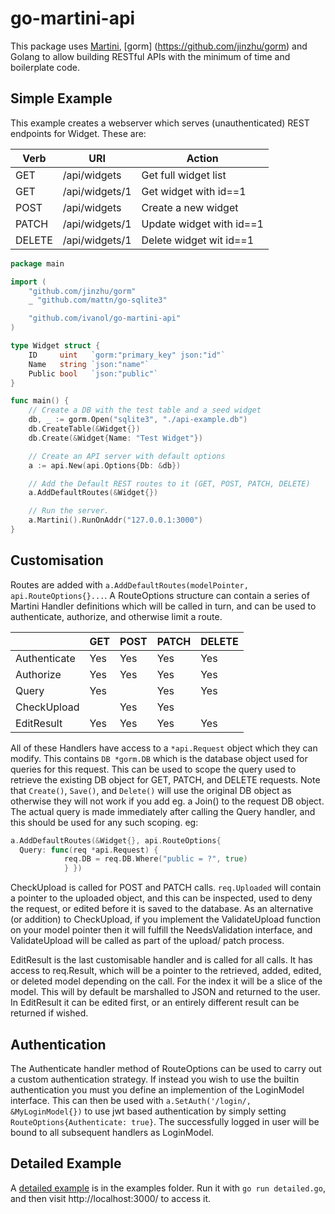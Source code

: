 # go-martini-api
This package uses [Martini](https://github.com/go-martini/martini),
[gorm] (https://github.com/jinzhu/gorm) and Golang to allow building RESTful
APIs with the minimum of time and boilerplate code.

## Simple Example
This example creates a webserver which serves (unauthenticated) REST
endpoints for Widget. These are:

| Verb    | URI            | Action                          |
|---------|----------------|-------
| GET     | /api/widgets   | Get full widget list
| GET     | /api/widgets/1 | Get widget with id==1
| POST    | /api/widgets   | Create a new widget
| PATCH   | /api/widgets/1 | Update widget with id==1
| DELETE  | /api/widgets/1 | Delete widget wit id==1

```go
package main

import (
	"github.com/jinzhu/gorm"
	_ "github.com/mattn/go-sqlite3"

	"github.com/ivanol/go-martini-api"
)

type Widget struct {
	ID     uint   `gorm:"primary_key" json:"id"`
	Name   string `json:"name"`
    Public bool   `json:"public"`
}

func main() {
	// Create a DB with the test table and a seed widget
	db, _ := gorm.Open("sqlite3", "./api-example.db")
	db.CreateTable(&Widget{})
	db.Create(&Widget{Name: "Test Widget"})

	// Create an API server with default options
	a := api.New(api.Options{Db: &db})

	// Add the Default REST routes to it (GET, POST, PATCH, DELETE)
	a.AddDefaultRoutes(&Widget{})

	// Run the server.
	a.Martini().RunOnAddr("127.0.0.1:3000")
}
```

## Customisation

Routes are added with `a.AddDefaultRoutes(modelPointer, api.RouteOptions{}...`. 
A RouteOptions structure can contain a series of Martini Handler definitions which
will be called in turn, and can be used to authenticate, authorize, and otherwise
limit a route.

|            |GET|POST|PATCH|DELETE|
|------------|---|----|-----|------|
|Authenticate|Yes|Yes |Yes  |Yes   |
|Authorize   |Yes|Yes |Yes  |Yes   |
|Query       |Yes|    |Yes  |Yes   |
|CheckUpload |   |Yes |Yes  |      |
|EditResult  |Yes|Yes |Yes  |Yes   |

All of these Handlers have access to a `*api.Request` object which they
can modify. This contains `DB *gorm.DB` which is the database object used
for queries for this request.  This can be used to scope the query used to
retrieve the existing DB object for GET, PATCH, and DELETE requests. Note
that `Create()`, `Save()`, and `Delete()` will use the original DB object
as otherwise they will not work if you add eg. a Join() to the request
DB object. The actual query is made immediately after calling the Query
handler, and this should be used for any such scoping. eg:

```go
a.AddDefaultRoutes(&Widget{}, api.RouteOptions{
  Query: func(req *api.Request) {
            req.DB = req.DB.Where("public = ?", true)
            } })
```

CheckUpload is called for POST and PATCH calls. `req.Uploaded` will contain a pointer
to the uploaded object, and this can be inspected, used to deny the request, or edited
before it is saved to the database. As an alternative (or addition) to CheckUpload, if
you implement the ValidateUpload function on your model pointer then it will fulfill
the NeedsValidation interface, and ValidateUpload will be called as part of the upload/
patch process.

EditResult is the last customisable handler and is called for all
calls. It has access to req.Result, which will be a pointer to the
retrieved, added, edited, or deleted model depending on the call. For the
index it will be a slice of the model. This will by default be marshalled
to JSON and returned to the user. In EditResult it can be edited first,
or an entirely different result can be returned if wished.

## Authentication

The Authenticate handler method of RouteOptions can be used to carry
out a custom authentication strategy. If instead you wish to use the
builtin authentication you must you define an implemention of the
LoginModel interface. This can then be used with
`a.SetAuth('/login/, &MyLoginModel{})` to use jwt based authentication by simply setting
`RouteOptions{Authenticate: true}`.  The successfully logged in user
will be bound to all subsequent handlers as LoginModel.

## Detailed Example

A [detailed example](https://github.com/ivanol/go-martini-api/blob/master/examples/detailed.go)
is in the examples folder. Run it with `go run detailed.go`, and then visit
http://localhost:3000/ to access it.
